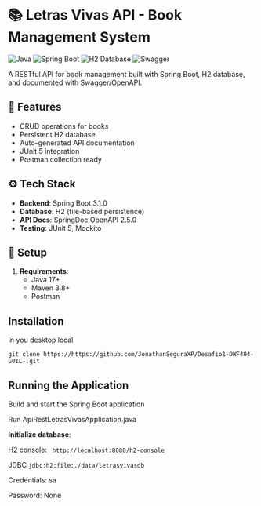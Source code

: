 # 📚 Letras Vivas API - Book Management System

![Java](https://img.shields.io/badge/Java-17%2B-blue)
![Spring Boot](https://img.shields.io/badge/Spring_Boot-3.5.4-green)
![H2 Database](https://img.shields.io/badge/H2-Database-teal)
![Swagger](https://img.shields.io/badge/Swagger-UI-orange)

A RESTful API for book management built with Spring Boot, H2 database, and documented with Swagger/OpenAPI.

## 🚀 Features

- CRUD operations for books
- Persistent H2 database
- Auto-generated API documentation
- JUnit 5 integration
- Postman collection ready

## ⚙️ Tech Stack

- **Backend**: Spring Boot 3.1.0
- **Database**: H2 (file-based persistence)
- **API Docs**: SpringDoc OpenAPI 2.5.0
- **Testing**: JUnit 5, Mockito

## 🔧 Setup

1. **Requirements**:
   - Java 17+
   - Maven 3.8+
   - Postman

## Installation
 In you desktop local
```
git clone https://https://github.com/JonathanSeguraXP/Desafio1-DWF404-G01L-.git

```

## Running the Application
Build and start the Spring Boot application 

Run  ApiRestLetrasVivasApplication.java

**Initialize database**:

H2 console: ``` http://localhost:8080/h2-console```

JDBC ```jdbc:h2:file:./data/letrasvivasdb```

Credentials: sa 

Password: None
